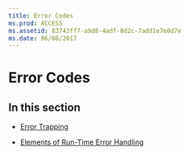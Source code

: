 ```yaml
---
title: Error Codes
ms.prod: ACCESS
ms.assetid: 83743ff7-a9d8-4adf-8d2c-7add1e7e8d7e
ms.date: 06/08/2017
---
```



# Error Codes

## In this section


- [Error Trapping](error-trapping.md)
    
- [Elements of Run-Time Error Handling](elements-of-run-time-error-handling.md)
    

